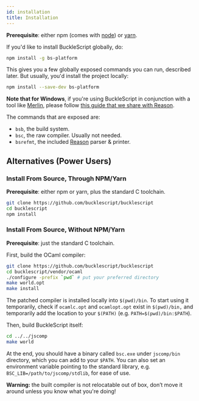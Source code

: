 ```yaml
---
id: installation
title: Installation
---
```


**Prerequisite**: either npm (comes with [node](https://nodejs.org/en/)) or [yarn](https://yarnpkg.com/en/).

If you'd like to install BuckleScript globally, do:

```sh
npm install -g bs-platform
```

This gives you a few globally exposed commands you can run, described later. But usually, you'd install the project locally:

```sh
npm install --save-dev bs-platform
```

**Note that for Windows**, if you're using BuckleScript in conjunction with a tool like [Merlin](https://reasonml.github.io/guide/editor-tools/extra-goodies#merlin), please follow [this guide that we share with Reason](https://github.com/reasonml/reasonml.github.io/issues/195).

The commands that are exposed are:

- `bsb`, the build system.
- `bsc`, the raw compiler. Usually not needed.
- `bsrefmt`, the included [Reason](https://reasonml.github.io) parser & printer.

## Alternatives (Power Users)

### Install From Source, Through NPM/Yarn

**Prerequisite**: either npm or yarn, plus the standard C toolchain.

```sh
git clone https://github.com/bucklescript/bucklescript
cd bucklescript
npm install
```

### Install From Source, Without NPM/Yarn

**Prerequisite**: just the standard C toolchain.

First, build the OCaml compiler:

```sh
git clone https://github.com/bucklescript/bucklescript
cd bucklescript/vendor/ocaml
./configure -prefix `pwd` # put your preferred directory
make world.opt
make install
```

The patched compiler is installed locally into `$(pwd)/bin`. To start using it temporarily, check if `ocamlc.opt` and `ocamlopt.opt` exist in `$(pwd)/bin,` and temporarily add the location to your `$(PATH)` (e.g. `PATH=$(pwd)/bin:$PATH`).

Then, build BuckleScript itself:

```sh
cd ../../jscomp
make world
```

At the end, you should have a binary called `bsc.exe` under `jscomp/bin` directory, which you can add to your `$PATH`. You can also set an environment variable pointing to the standard library, e.g. `BSC_LIB=/path/to/jscomp/stdlib`, for ease of use.

**Warning:** the built compiler is not relocatable out of box, don’t move it around unless you know what you're doing!
